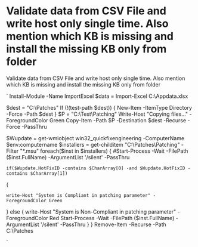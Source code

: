 
# Validate data from CSV File and write host only single time. Also mention which KB is missing and install the missing KB only from folder

Validate data from CSV File and write host only single time. Also mention which KB is missing and install the missing KB only from folder

`
Install-Module -Name ImportExcel
$data = Import-Excel C:\Appdata.xlsx

$dest = "C:\Patches"
If (!(test-path $dest)) {
New-Item -ItemType Directory -Force -Path $dest
}
$P = "C:\Test\Patching"
Write-Host "Copying files..." -ForegroundColor Green
Copy-Item -Path $P -Destination $dest -Recurse -Force -PassThru

$Wupdate = get-wmiobject win32_quickfixengineering -ComputerName $env:computername
$installers = get-childitem "C:\Patches\Patching"  -Filter "*.msu"
foreach($inst in $installers)
{
    #Start-Process -Wait -FilePath ($inst.FullName) -ArgumentList '/silent' -PassThru

    if($Wupdate.HotFixID -contains $CharArray[0] -and $Wupdate.HotFixID -contains $CharArray[1])

{

    write-Host "System is Compliant in patching parameter" -ForegroundColor Green 
}
else
{
    write-Host "System is Non-Compliant in patching parameter" -ForegroundColor Red
    Start-Process -Wait -FilePath ($inst.FullName) -ArgumentList '/silent' -PassThru
}
}
Remove-Item -Recurse -Path C:\Patches

`

        